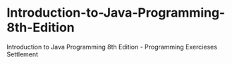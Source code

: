 # Introduction-to-Java-Programming-8th-Edition
Introduction to Java Programming 8th Edition - Programming Exercieses Settlement
